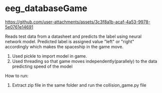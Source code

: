 # eeg_databaseGame

https://github.com/user-attachments/assets/3c3f8a1b-acaf-4a53-9978-5e0761e14691

Reads test data from a datasheet and predicts the label using neural network model. Predicted label is assigned value "left" or "right" accordingly which makes the spaceship in the game move. 
1. Used pickle to import model in game.
2. Used threading so that game moves independently(parallely) to the data predicting speed of the model


How to run:
1. Extract zip file in the same folder and run the collision_game.py file
